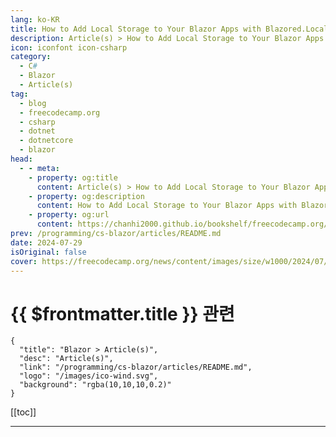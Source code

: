 ```yaml
---
lang: ko-KR
title: How to Add Local Storage to Your Blazor Apps with Blazored.LocalStorage
description: Article(s) > How to Add Local Storage to Your Blazor Apps with Blazored.LocalStorage
icon: iconfont icon-csharp
category: 
  - C#
  - Blazor
  - Article(s)
tag: 
  - blog
  - freecodecamp.org
  - csharp
  - dotnet
  - dotnetcore
  - blazor
head:
  - - meta:
    - property: og:title
      content: Article(s) > How to Add Local Storage to Your Blazor Apps with Blazored.LocalStorage
    - property: og:description
      content: How to Add Local Storage to Your Blazor Apps with Blazored.LocalStorage
    - property: og:url
      content: https://chanhi2000.github.io/bookshelf/freecodecamp.org/use-local-storage-in-blazor-apps.html
prev: /programming/cs-blazor/articles/README.md
date: 2024-07-29
isOriginal: false
cover: https://freecodecamp.org/news/content/images/size/w1000/2024/07/pexels-pixabay-236698.jpg
---
```


# {{ $frontmatter.title }} 관련

```component VPCard
{
  "title": "Blazor > Article(s)",
  "desc": "Article(s)",
  "link": "/programming/cs-blazor/articles/README.md",
  "logo": "/images/ico-wind.svg",
  "background": "rgba(10,10,10,0.2)"
}
```


[[toc]]

---

<SiteInfo
  name="How to Add Local Storage to Your Blazor Apps with Blazored.LocalStorage"
  desc="One critical feature of modern web applications is their ability to store and retrieve data on the client side. This is where local storage comes into play. In this article, we'll explore how to leverage the power of the Blazored LocalStorage NuGet package to seamlessly integrate..."
  url="https://freecodecamp.org/news/use-local-storage-in-blazor-apps/"
  logo="https://cdn.freecodecamp.org/universal/favicons/favicon.ico"
  preview="https://freecodecamp.org/news/content/images/size/w1000/2024/07/pexels-pixabay-236698.jpg"/>

<!-- TODO: 작성 -->

